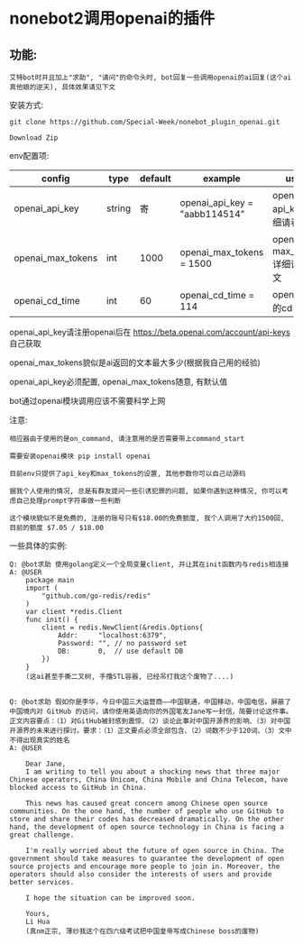 # nonebot2调用openai的插件

## 功能:

    艾特bot时并且加上"求助", "请问"的命令头时, bot回复一些调用openai的ai回复(这个ai真他娘的逆天), 具体效果请见下文


安装方式:

    git clone https://github.com/Special-Week/nonebot_plugin_openai.git
    
    Download Zip
 
env配置项:

|config             |type     |default   |example                          |usage                                   |
|-------------------|---------|----------|---------------------------------|----------------------------------------|
| openai_api_key    | string  |寄        |openai_api_key = "aabb114514"    |    openai的api_key, 详细请看下文         |
| openai_max_tokens | int     |1000      |openai_max_tokens = 1500         |    openai的max_tokens, 详细请看下文     |
| openai_cd_time    | int     |60        |openai_cd_time = 114             |    openai调用的cd                       |


openai_api_key请注册openai后在 https://beta.openai.com/account/api-keys 自己获取

openai_max_tokens貌似是ai返回的文本最大多少(根据我自己用的经验)

openai_api_key必须配置, openai_max_tokens随意, 有默认值

bot通过openai模块调用应该不需要科学上网




注意:

    相应器由于使用的是on_command, 请注意用的是否需要带上command_start

    需要安装openai模块 pip install openai

    目前env只提供了api_key和max_tokens的设置, 其他参数你可以自己动源码

    据我个人使用的情况, 总是有群友提问一些引诱犯罪的问题, 如果你遇到这种情况, 你可以考虑自己处理prompt字符串做一些判断

    这个模块貌似不是免费的, 注册的账号只有$18.00的免费额度, 我个人调用了大约1500回, 目前的额度 $7.05 / $18.00


一些具体的实例:

    Q: @bot求助 使用golang定义一个全局变量client, 并让其在init函数内与redis相连接
    A: @USER  
        package main
        import (
            "github.com/go-redis/redis"
        )
        var client *redis.Client
        func init() {
            client = redis.NewClient(&redis.Options{
                Addr:     "localhost:6379",
                Password: "", // no password set
                DB:       0,  // use default DB
            })
        }
        (这ai甚至手撕二叉树, 手撸STL容器, 已经吊打我这个废物了....)


    Q: @bot求助 假如你是李华，今日中国三大运营商——中国联通，中国移动，中国电信，屏蔽了中国境内对 GitHub 的访问，请你使用英语向你的外国笔友Jane写一封信，简要讨论这件事。正文内容要点：（1）对GitHub被封感到震惊、（2）谈论此事对中国开源界的影响、（3）对中国开源界的未来进行探讨。要求：（1）正文要点必须全部包含、（2）词数不少于120词、（3）文中不得出现真实的姓名
    A: @USER 

        Dear Jane,
        I am writing to tell you about a shocking news that three major Chinese operators, China Unicom, China Mobile and China Telecom, have blocked access to GitHub in China.

        This news has caused great concern among Chinese open source communities. On the one hand, the number of people who use GitHub to store and share their codes has decreased dramatically. On the other hand, the development of open source technology in China is facing a great challenge.

        I'm really worried about the future of open source in China. The government should take measures to guarantee the development of open source projects and encourage more people to join in. Moreover, the operators should also consider the interests of users and provide better services.
        
        I hope the situation can be improved soon.

        Yours,
        Li Hua
        (真nm正宗, 薄纱我这个在四六级考试把中国皇帝写成Chinese boss的废物)


